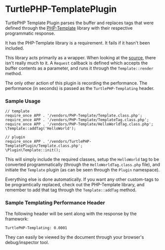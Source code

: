 TurtlePHP-TemplatePlugin
========================
TurtlePHP Template Plugin parses the buffer and replaces tags that were defined
through the [PHP-Template](https://github.com/onassar/PHP-Template) library with
their respective programmatic response.

It has the PHP-Template library is a requirement. It fails if it hasn't been
included.

This library acts primarily as a wrapper. When looking at the
[source](https://github.com/onassar/TurtlePHP-TemplatePlugin/blob/master/Template.class.php),
there isn't really much to it. A `Request` callback is defined which accepts the
buffer contents as a parameter, and runs it through the `Template::render`
method.

The only other action of this plugin is recording the performance. The
performance (in seconds) is passed as the `TurtlePHP-Templating` header.

### Sample Usage

    // template
    require_once APP . '/vendors/PHP-Template/Template.class.php';
    require_once APP . '/vendors/PHP-Template/TemplateTag.class.php';
    require_once APP . '/vendors/PHP-Template/HelloWorldTag.class.php';
    \Template::addTag('HelloWorld');

    // plugin
    require_once APP . '/vendors/TurtlePHP-TemplatePlugin/Template.class.php';
    \Plugin\Template::init();

This will simply include the required classes, setup the `HelloWorld` tag to be
converted programmatically (through the `HelloWorldTag.class.php` file), and
initiate the `Template` plugin (as can be seen through the `Plugin` namespace).

Everything else is done automatically. If you want any other custom-tags to be
programtically replaced, check out the PHP-Template library, and remember to add
that tag through the `Template::addTag` method.

### Sample Templating Performance Header
The following header will be sent along with the response by the framework:

```
TurtlePHP-Templating: 0.0001
```

They can easily be viewed by the document through your browser&#039;s
debug/inspector tool.
